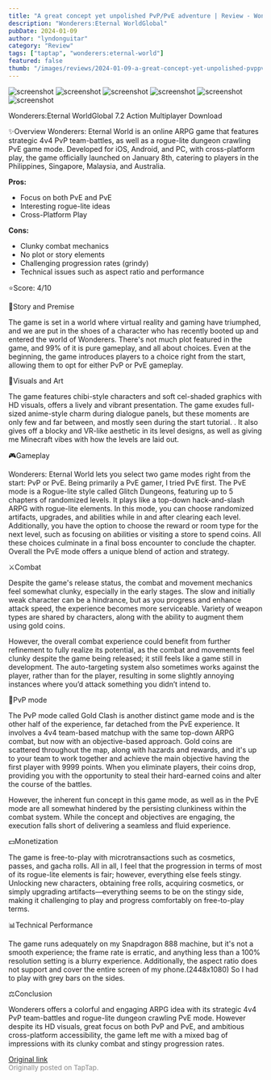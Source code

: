```yaml
---
title: "A great concept yet unpolished PvP/PvE adventure | Review - Wonderers:Eternal World"
description: "Wonderers:Eternal WorldGlobal"
pubDate: 2024-01-09
author: "lyndonguitar"
category: "Review"
tags: ["taptap", "wonderers:eternal-world"]
featured: false
thumb: "/images/reviews/2024-01-09-a-great-concept-yet-unpolished-pvppve-adventure--review---wondererseternal-world-0.avif"
---
```


<div class="gallery">
  <img src="/images/reviews/2024-01-09-a-great-concept-yet-unpolished-pvppve-adventure--review---wondererseternal-world-0.avif" alt="screenshot" />
  <img src="/images/reviews/2024-01-09-a-great-concept-yet-unpolished-pvppve-adventure--review---wondererseternal-world-1.avif" alt="screenshot" />
  <img src="/images/reviews/2024-01-09-a-great-concept-yet-unpolished-pvppve-adventure--review---wondererseternal-world-2.avif" alt="screenshot" />
  <img src="/images/reviews/2024-01-09-a-great-concept-yet-unpolished-pvppve-adventure--review---wondererseternal-world-3.avif" alt="screenshot" />
  <img src="/images/reviews/2024-01-09-a-great-concept-yet-unpolished-pvppve-adventure--review---wondererseternal-world-4.avif" alt="screenshot" />
  <img src="/images/reviews/2024-01-09-a-great-concept-yet-unpolished-pvppve-adventure--review---wondererseternal-world-5.avif" alt="screenshot" />
</div>

Wonderers:Eternal WorldGlobal
7.2
Action
Multiplayer
Download

✨Overview
Wonderers: Eternal World is an online ARPG game that features strategic 4v4 PvP team-battles, as well as a rogue-lite dungeon crawling PvE game mode. Developed for iOS, Android, and PC, with cross-platform play, the game officially launched on January 8th, catering to players in the Philippines, Singapore, Malaysia, and Australia.


**Pros:**
- Focus on both PvE and PvE
- Interesting rogue-lite ideas
- Cross-Platform Play



**Cons:**
- Clunky combat mechanics
- No plot or story elements
- Challenging progression rates (grindy)
- Technical issues such as aspect ratio and performance


⭐️Score: 4/10

📖Story and Premise

The game is set in a world where virtual reality and gaming have triumphed, and we are put in the shoes of a character who has recently booted up and entered the world of Wonderers. There's not much plot featured in the game, and 99% of it is pure gameplay, and all about choices. Even at the beginning, the game introduces players to a choice right from the start, allowing them to opt for either PvP or PvE gameplay.

🎨Visuals and Art

The game features chibi-style characters and soft cel-shaded graphics with HD visuals, offers a lively and vibrant presentation. The game exudes full-sized anime-style charm during dialogue panels, but these moments are only few and far between, and mostly seen during the start tutorial. . It also gives off a blocky and VR-like aesthetic in its level designs, as well as giving me Minecraft vibes with how the levels are laid out.

🎮Gameplay

Wonderers: Eternal World lets you select two game modes right from the start: PvP or PvE. Being primarily a PvE gamer, I tried PvE first. The PvE mode is a Rogue-lite style called Glitch Dungeons, featuring up to 5 chapters of randomized levels. It plays like a top-down hack-and-slash ARPG with rogue-lite elements. In this mode, you can choose randomized artifacts, upgrades, and abilities while in and after clearing each level. Additionally, you have the option to choose the reward or room type for the next level, such as focusing on abilities or visiting a store to spend coins. All these choices culminate in a final boss encounter to conclude the chapter. Overall the PvE mode offers a unique blend of action and strategy.

⚔️Combat

Despite the game's release status, the combat and movement mechanics feel somewhat clunky, especially in the early stages. The slow and initially weak character can be a hindrance, but as you progress and enhance attack speed, the experience becomes more serviceable. Variety of weapon types are shared by characters, along with the ability to augment them using gold coins.

However, the overall combat experience could benefit from further refinement to fully realize its potential, as the combat and movements feel clunky despite the game being released; it still feels like a game still in development. The auto-targeting system also sometimes works against the player, rather than for the player, resulting in some slightly annoying instances where you’d attack something you didn’t intend to.

📜PvP mode

The PvP mode called Gold Clash is another distinct game mode and is the other half of the experience, far detached from the PvE experience. It involves a 4v4 team-based matchup with the same top-down ARPG combat, but now with an objective-based approach. Gold coins are scattered throughout the map, along with hazards and rewards, and it's up to your team to work together and achieve the main objective having the first player with 9999 points. When you eliminate players, their coins drop, providing you with the opportunity to steal their hard-earned coins and alter the course of the battles.

However, the inherent fun concept in this game mode, as well as in the PvE mode are all somewhat hindered by the persisting clunkiness within the combat system. While the concept and objectives are engaging, the execution falls short of delivering a seamless and fluid experience.

💵Monetization

The game is free-to-play with microtransactions such as cosmetics, passes, and gacha rolls. All in all, I feel that the progression in terms of most of its rogue-lite elements is fair; however, everything else feels stingy. Unlocking new characters, obtaining free rolls, acquiring cosmetics, or simply upgrading artifacts—everything seems to be on the stingy side, making it challenging to play and progress comfortably on free-to-play terms.

📊Technical Performance

The game runs adequately on my Snapdragon 888 machine, but it's not a smooth experience; the frame rate is erratic, and anything less than a 100% resolution setting is a blurry experience. Additionally, the aspect ratio does not support and cover the entire screen of my phone.(2448x1080) So I had to play with grey bars on the sides.

⚖️Conclusion

Wonderers offers a colorful and engaging ARPG idea with its strategic 4v4 PvP team-battles and rogue-lite dungeon crawling PvE mode. However despite its HD visuals, great focus on both PvP and PvE, and ambitious cross-platform accessibility, the game left me with a mixed bag of impressions with its clunky combat and stingy progression rates.

[Original link](https://www.taptap.io/post/6801616)<br><span style="font-size: 0.95em; color: #888;">Originally posted on TapTap.</span>
